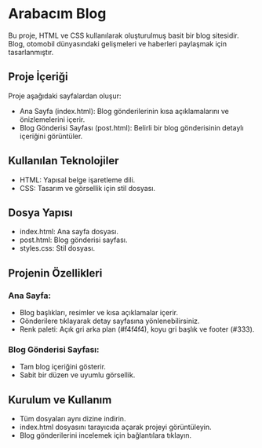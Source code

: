 # Arabacım Blog
Bu proje, HTML ve CSS kullanılarak oluşturulmuş basit bir blog sitesidir. Blog, otomobil dünyasındaki gelişmeleri ve haberleri paylaşmak için tasarlanmıştır.

## Proje İçeriği
Proje aşağıdaki sayfalardan oluşur:

- Ana Sayfa (index.html): Blog gönderilerinin kısa açıklamalarını ve önizlemelerini içerir.
- Blog Gönderisi Sayfası (post.html): Belirli bir blog gönderisinin detaylı içeriğini görüntüler.

## Kullanılan Teknolojiler
- HTML: Yapısal belge işaretleme dili.
- CSS: Tasarım ve görsellik için stil dosyası.

## Dosya Yapısı
- index.html: Ana sayfa dosyası.
- post.html: Blog gönderisi sayfası.
- styles.css: Stil dosyası.

## Projenin Özellikleri
### Ana Sayfa:
- Blog başlıkları, resimler ve kısa açıklamalar içerir.
- Gönderilere tıklayarak detay sayfasına yönlenebilirsiniz.
- Renk paleti: Açık gri arka plan (#f4f4f4), koyu gri başlık ve footer (#333).
### Blog Gönderisi Sayfası:
- Tam blog içeriğini gösterir.
- Sabit bir düzen ve uyumlu görsellik.
## Kurulum ve Kullanım
- Tüm dosyaları aynı dizine indirin.
- index.html dosyasını tarayıcıda açarak projeyi görüntüleyin.
- Blog gönderilerini incelemek için bağlantılara tıklayın.

